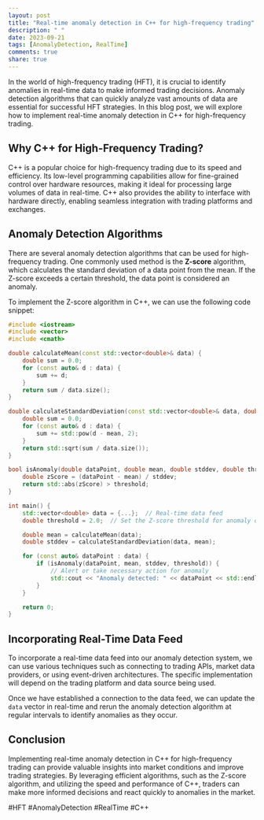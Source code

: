 ```yaml
---
layout: post
title: "Real-time anomaly detection in C++ for high-frequency trading"
description: " "
date: 2023-09-21
tags: [AnomalyDetection, RealTime]
comments: true
share: true
---
```


In the world of high-frequency trading (HFT), it is crucial to identify anomalies in real-time data to make informed trading decisions. Anomaly detection algorithms that can quickly analyze vast amounts of data are essential for successful HFT strategies. In this blog post, we will explore how to implement real-time anomaly detection in C++ for high-frequency trading.

## Why C++ for High-Frequency Trading?

C++ is a popular choice for high-frequency trading due to its speed and efficiency. Its low-level programming capabilities allow for fine-grained control over hardware resources, making it ideal for processing large volumes of data in real-time. C++ also provides the ability to interface with hardware directly, enabling seamless integration with trading platforms and exchanges.

## Anomaly Detection Algorithms

There are several anomaly detection algorithms that can be used for high-frequency trading. One commonly used method is the **Z-score** algorithm, which calculates the standard deviation of a data point from the mean. If the Z-score exceeds a certain threshold, the data point is considered an anomaly.

To implement the Z-score algorithm in C++, we can use the following code snippet:

```cpp
#include <iostream>
#include <vector>
#include <cmath>

double calculateMean(const std::vector<double>& data) {
    double sum = 0.0;
    for (const auto& d : data) {
        sum += d;
    }
    return sum / data.size();
}

double calculateStandardDeviation(const std::vector<double>& data, double mean) {
    double sum = 0.0;
    for (const auto& d : data) {
        sum += std::pow(d - mean, 2);
    }
    return std::sqrt(sum / data.size());
}

bool isAnomaly(double dataPoint, double mean, double stddev, double threshold) {
    double zScore = (dataPoint - mean) / stddev;
    return std::abs(zScore) > threshold;
}

int main() {
    std::vector<double> data = {...};  // Real-time data feed
    double threshold = 2.0;  // Set the Z-score threshold for anomaly detection

    double mean = calculateMean(data);
    double stddev = calculateStandardDeviation(data, mean);

    for (const auto& dataPoint : data) {
        if (isAnomaly(dataPoint, mean, stddev, threshold)) {
            // Alert or take necessary action for anomaly
            std::cout << "Anomaly detected: " << dataPoint << std::endl;
        }
    }

    return 0;
}
```

## Incorporating Real-Time Data Feed

To incorporate a real-time data feed into our anomaly detection system, we can use various techniques such as connecting to trading APIs, market data providers, or using event-driven architectures. The specific implementation will depend on the trading platform and data source being used.

Once we have established a connection to the data feed, we can update the `data` vector in real-time and rerun the anomaly detection algorithm at regular intervals to identify anomalies as they occur.

## Conclusion

Implementing real-time anomaly detection in C++ for high-frequency trading can provide valuable insights into market conditions and improve trading strategies. By leveraging efficient algorithms, such as the Z-score algorithm, and utilizing the speed and performance of C++, traders can make more informed decisions and react quickly to anomalies in the market.

#HFT #AnomalyDetection #RealTime #C++